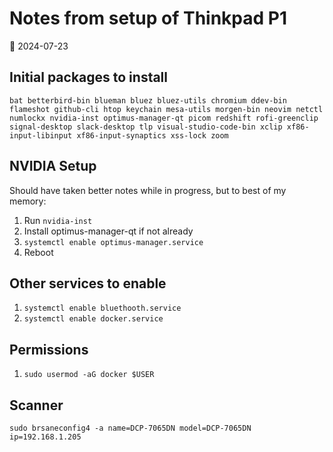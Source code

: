 # Notes from setup of Thinkpad P1

📅 2024-07-23

## Initial packages to install

`bat betterbird-bin blueman bluez bluez-utils chromium ddev-bin flameshot github-cli htop keychain mesa-utils morgen-bin neovim netctl numlockx nvidia-inst optimus-manager-qt picom redshift rofi-greenclip signal-desktop slack-desktop tlp visual-studio-code-bin xclip xf86-input-libinput xf86-input-synaptics xss-lock zoom`

## NVIDIA Setup

Should have taken better notes while in progress, but to best of my memory:

1. Run `nvidia-inst`
2. Install optimus-manager-qt if not already
3. `systemctl enable optimus-manager.service`
4. Reboot

## Other services to enable

1. `systemctl enable bluethooth.service`
2. `systemctl enable docker.service`

## Permissions

1. `sudo usermod -aG docker $USER`

## Scanner

`sudo brsaneconfig4 -a name=DCP-7065DN model=DCP-7065DN ip=192.168.1.205`
